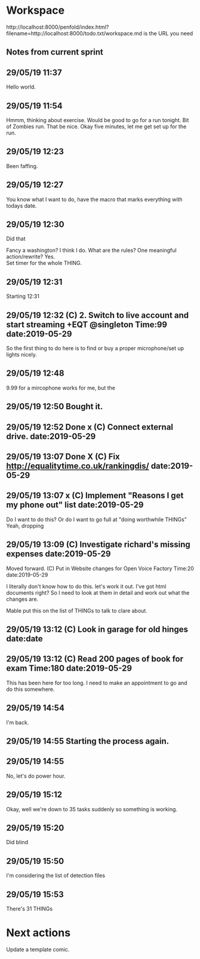 # Workspace 
http://localhost:8000/penfold/index.html?filename=http://localhost:8000/todo.txt/workspace.md is the URL you need 
##  Notes from current sprint 


## 29/05/19 11:37 
Hello world. 


## 29/05/19 11:54 
Hmmm, thinking about exercise. Would be good to go for a run tonight. Bit of Zombies run. That be nice.  Okay five minutes, let me get set up for the run.   

## 29/05/19 12:23 
Been faffing. 

## 29/05/19 12:27 
You know what I want to do, have the macro that marks everything with todays date. 


## 29/05/19 12:30 
Did that

Fancy a washington? I think I do.
What are the rules? 
One meaningful action/rewrite? Yes.  
Set timer for the whole THING. 

## 29/05/19 12:31 
Starting 12:31



## 29/05/19 12:32 (C) 2. Switch to live account and start streaming +EQT @singleton Time:99 date:2019-05-29
So the first thing to do here is to find or buy a proper microphone/set up lights nicely. 

## 29/05/19 12:48 
9.99 for a mircophone works for me, but the 


## 29/05/19 12:50 Bought it. 


## 29/05/19 12:52 Done x (C) Connect external drive. date:2019-05-29
## 29/05/19 13:07 Done X (C) Fix http://equalitytime.co.uk/rankingdis/ date:2019-05-29

## 29/05/19 13:07 x (C) Implement "Reasons I get my phone out" list  date:2019-05-29
Do I want to do this? Or do I want to go full at "doing worthwhile THINGs" Yeah, dropping  


## 29/05/19 13:09 (C) Investigate richard's missing expenses date:2019-05-29
Moved forward. 
(C) Put in Website changes for Open Voice Factory Time:20 date:2019-05-29

I literally don't know how to do this. let's work it out. I've got html documents right? So I need to look at them in detail and work out what the changes are.   

Mable put this on the list of THINGs to talk to clare about. 



## 29/05/19 13:12 (C) Look in garage for old hinges  date:date	

## 29/05/19 13:12 (C) Read 200 pages of book for exam  Time:180 date:2019-05-29
This has been here for too long. I need to make an appointment to go and do this somewhere.   


## 29/05/19 14:54 
I'm back. 

## 29/05/19 14:55 Starting the process again. 
## 29/05/19 14:55
 No, let's do power hour. 

## 29/05/19 15:12 
Okay, well we're down to 35 tasks suddenly so something is working. 

## 29/05/19 15:20 
Did blind 

## 29/05/19 15:50 
I'm considering the list of detection files 

## 29/05/19 15:53 
There's 31 THINGs 






# Next actions 
Update a template comic. 

